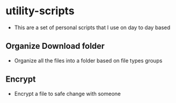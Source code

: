 # utility-scripts

- This are a set of personal scripts that I use on day to day based

## Organize Download folder

- Organize all the files into a folder based on file types groups

## Encrypt

- Encrypt a file to safe change with someone
